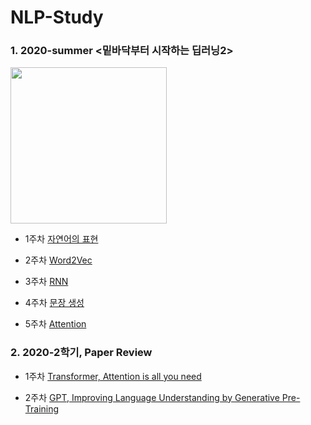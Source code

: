 # NLP-Study

### 1. 2020-summer <밑바닥부터 시작하는 딥러닝2> 

<img src = "https://user-images.githubusercontent.com/75110162/101494574-dffc2780-39aa-11eb-8a20-3eb58312b99c.png" width="250px">


- 1주차 [자연어의 표현](https://github.com/HwangYoonSeob/NLP-Study/blob/main/200727%20-%20%EC%9E%90%EC%97%B0%EC%96%B4%EC%9D%98%20%EB%B6%84%EC%82%B0%20%ED%91%9C%ED%98%84.md)

- 2주차 [Word2Vec](https://github.com/HwangYoonSeob/NLP-Study/blob/main/200803%20-%20Word2Vec%20%EA%B5%AC%ED%98%84.md)

- 3주차 [RNN](https://github.com/HwangYoonSeob/NLP-Study/blob/main/200810%20-%20RNN%20%EA%B5%AC%ED%98%84.md)

- 4주차 [문장 생성](https://github.com/HwangYoonSeob/NLP-Study/blob/main/200817%20-%20%EB%AC%B8%EC%9E%A5%EC%83%9D%EC%84%B1%20%EA%B5%AC%ED%98%84.md)

- 5주차 [Attention](https://github.com/HwangYoonSeob/NLP-Study/blob/main/200824%20-%20Attention%20%EA%B5%AC%ED%98%84.md)


### 2. 2020-2학기, Paper Review

- 1주차 [Transformer, Attention is all you need](https://github.com/HwangYoonSeob/NLP-Study/blob/main/200907%20-%20Transformer%20%EB%A6%AC%EB%B7%B0.md)

- 2주차 [GPT, Improving Language Understanding by Generative Pre-Training](https://github.com/HwangYoonSeob/NLP-Study/blob/main/200914%20-%20GPT%20%EB%A6%AC%EB%B7%B0.md)
